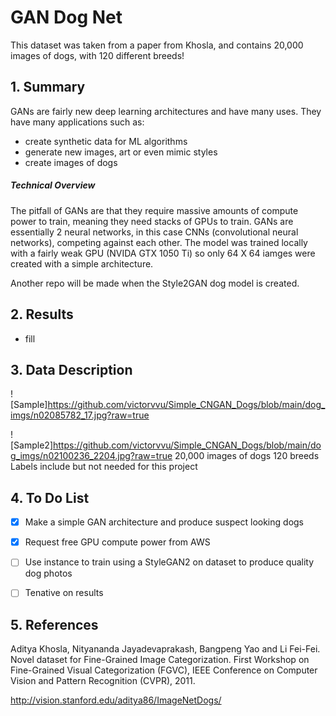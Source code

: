 # GAN Dog Net
This dataset was taken from a paper from Khosla, and contains 20,000 images of dogs, with 120 different breeds!  


## 1. Summary 
GANs are fairly new deep learning architectures and have many uses. They have many applications such as:
- create synthetic data for ML algorithms
- generate new images, art or even mimic styles
- create images of dogs

##### Technical Overview
The pitfall of GANs are that they require massive amounts of compute power to train, meaning they need stacks of GPUs to train. GANs are essentially 2 neural networks, in this case CNNs (convolutional neural networks), competing against each other. The model was trained locally with a fairly weak GPU (NVIDA GTX 1050 Ti) so only 64 X 64 iamges were created with a simple architecture.

Another repo will be made when the Style2GAN dog model is created.

## 2. Results

- fill

  
## 3. Data Description
![Sample]https://github.com/victorvvu/Simple_CNGAN_Dogs/blob/main/dog_imgs/n02085782_17.jpg?raw=true

![Sample2]https://github.com/victorvvu/Simple_CNGAN_Dogs/blob/main/dog_imgs/n02100236_2204.jpg?raw=true
20,000 images of dogs
120 breeds
Labels include but not needed for this project

  
## 4. To Do List
- [x] Make a simple GAN architecture and produce suspect looking dogs
- [x] Request free GPU compute power from AWS 
- [ ] Use instance to train using a StyleGAN2 on dataset to produce quality dog photos
- [ ] Tenative on results 


## 5. References

Aditya Khosla, Nityananda Jayadevaprakash, Bangpeng Yao and Li Fei-Fei. Novel dataset for Fine-Grained Image Categorization. First Workshop on Fine-Grained Visual Categorization (FGVC), IEEE Conference on Computer Vision and Pattern Recognition (CVPR), 2011.

http://vision.stanford.edu/aditya86/ImageNetDogs/
